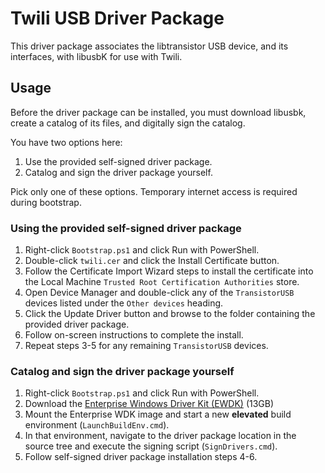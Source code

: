 # Twili USB Driver Package

This driver package associates the libtransistor USB device, and its interfaces, with libusbK for use with Twili.

## Usage

Before the driver package can be installed, you must download libusbk, create a catalog of its files, and digitally sign the catalog.

You have two options here:

1. Use the provided self-signed driver package.
2. Catalog and sign the driver package yourself.

Pick only one of these options. Temporary internet access is required during bootstrap.

### Using the provided self-signed driver package

1. Right-click `Bootstrap.ps1` and click Run with PowerShell.
2. Double-click `twili.cer` and click the Install Certificate button.
3. Follow the Certificate Import Wizard steps to install the certificate into the Local Machine `Trusted Root Certification Authorities` store.
4. Open Device Manager and double-click any of the `TransistorUSB` devices listed under the `Other devices` heading.
5. Click the Update Driver button and browse to the folder containing the provided driver package.
6. Follow on-screen instructions to complete the install.
7. Repeat steps 3-5 for any remaining `TransistorUSB` devices.

### Catalog and sign the driver package yourself

1. Right-click `Bootstrap.ps1` and click Run with PowerShell.
2. Download the [Enterprise Windows Driver Kit (EWDK)](https://docs.microsoft.com/en-us/windows-hardware/drivers/develop/using-the-enterprise-wdk) (13GB)
3. Mount the Enterprise WDK image and start a new **elevated** build environment (`LaunchBuildEnv.cmd`).
4. In that environment, navigate to the driver package location in the source tree and execute the signing script (`SignDrivers.cmd`).
5. Follow self-signed driver package installation steps 4-6.
